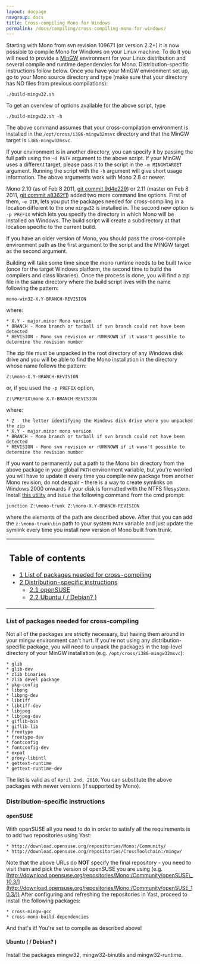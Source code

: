 ```yaml
---
layout: docpage
navgroup: docs
title: Cross-compiling Mono for Windows
permalink: /docs/compiling/cross-compiling-mono-for-windows/
---
```


Starting with Mono from svn revision 109671 (or version 2.2+) it is now possible to compile Mono for Windows on your Linux machine. To do it you will need to provide a [MinGW](http://mingw.org/) environment for your Linux distribution and several compile and runtime dependencies for Mono. Distribution-specific instructions follow below. Once you have your MinGW environment set up, go to your Mono source directory and type (make sure that your directory has NO files from previous compilations):

    ./build-mingw32.sh

To get an overview of options available for the above script, type

    ./build-mingw32.sh -h

The above command assumes that your cross-compilation environment is installed in the `/opt/cross/i386-mingw32msvc` directory and that the MinGW target is `i386-mingw32msvc`.

If your environment is in another directory, you can specify it by passing the full path using the `-d PATH` argument to the above script. If your MinGW uses a different target, please pass it to the script in the `-m MINGWTARGET` argument. Running the script with the `-h` argument will give short usage information. The above arguments work with Mono 2.8 or newer.

Mono 2.10 (as of Feb 8 2011, [git commit 9d4e229](https://github.com/mono/mono/commit/9d4e229c2e5a378f3186ef6ee10a320f5d71a85d)) or 2.11 (master on Feb 8 2011, [git commit a8362f1](https://github.com/mono/mono/commit/a8362f1a1469ae47ff9b21116f8272f145c115f1)) added two more command line options. First of them, `-e DIR`, lets you put the packages needed for cross-compiling in a location different to the one `mingw32` is installed in. The second new option is `-p PREFIX` which lets you specify the directory in which Mono will be installed on Windows. The build script will create a subdirectory at that location specific to the current build.

If you have an older version of Mono, you should pass the cross-compile environment path as the first argument to the script and the MINGW target as the second argument.

Building will take some time since the mono runtime needs to be built twice (once for the target Windows platform, the second time to build the compilers and class libraries). Once the process is done, you will find a zip file in the same directory where the build script lives with the name following the pattern:

    mono-win32-X.Y-BRANCH-REVISION

where:

    * X.Y - major.minor Mono version
    * BRANCH - Mono branch or tarball if svn branch could not have been detected
    * REVISION - Mono svn revision or rUNKNOWN if it wasn't possible to determine the revision number

The zip file must be unpacked in the root directory of any Windows disk drive and you will be able to find the Mono installation in the directory whose name follows the pattern:

    Z:\mono-X.Y-BRANCH-REVISION

or, if you used the `-p PREFIX` option,

    Z:\PREFIX\mono-X.Y-BRANCH-REVISION

where:

    * Z - the letter identifying the Windows disk drive where you unpacked the zip
    * X.Y - major.minor mono version
    * BRANCH - Mono branch or tarball if svn branch could not have been detected
    * REVISION - Mono svn revision or rUNKNOWN if it wasn't possible to determine the revision number

If you want to permanently put a path to the Mono bin directory from the above package in your global `PATH` environment variable, but you're worried you will have to update it every time you compile new package from another Mono revision, do not despair - there is a way to create symlinks on Windows 2000 onwards if your disk is formatted with the NTFS filesystem. Install [this utility](http://technet.microsoft.com/en-us/sysinternals/bb896768.aspx) and issue the following command from the cmd prompt:

    junction Z:\mono-trunk Z:\mono-X.Y-BRANCH-REVISION

where the elements of the path are described above. After that you can add the `z:\mono-trunk\bin` path to your system `PATH` variable and just update the symlink every time you install new version of Mono built from trunk.

<table>
<col width="100%" />
<tbody>
<tr class="odd">
<td align="left"><h2>Table of contents</h2>
<ul>
<li><a href="#list-of-packages-needed-for-cross-compiling">1 List of packages needed for cross-compiling</a></li>
<li><a href="#distribution-specific-instructions">2 Distribution-specific instructions</a>
<ul>
<li><a href="#opensuse">2.1 openSUSE</a></li>
<li><a href="#ubuntu---debian-">2.2 Ubuntu ( / Debian? )</a></li>
</ul></li>
</ul></td>
</tr>
</tbody>
</table>

### List of packages needed for cross-compiling

Not all of the packages are strictly necessary, but having them around in your mingw environment can't hurt. If you're not using any distribution-specific package, you will need to unpack the packages in the top-level directory of your MinGW installation (e.g. `/opt/cross/i386-mingw32msvc`):

    * glib
    * glib-dev 
    * zlib binaries
    * zlib devel package
    * pkg-config
    * libpng
    * libpng-dev
    * libtiff
    * libtiff-dev
    * libjpeg
    * libjpeg-dev
    * giflib-bin
    * giflib-lib
    * freetype
    * freetype-dev
    * fontconfig
    * fontconfig-dev
    * expat
    * proxy-libintl
    * gettext-runtime
    * gettext-runtime-dev

The list is valid as of `April 2nd, 2010`. You can substitute the above packages with newer versions (if supported by Mono).

### Distribution-specific instructions

#### openSUSE

With openSUSE all you need to do in order to satisfy all the requirements is to add two repositories using Yast:

    * http://download.opensuse.org/repositories/Mono:/Community/
    * http://download.opensuse.org/repositories/CrossToolchain:/mingw/

Note that the above URLs do **NOT** specify the final repository - you need to visit them and pick the version of openSUSE you are using (e.g. [http://download.opensuse.org/repositories/Mono:/Community/openSUSE\_10.3/](http://download.opensuse.org/repositories/Mono:/Community/openSUSE_10.3/)) After configuring and refreshing the repositories in Yast, proceed to install the following packages:

    * cross-mingw-gcc
    * cross-mono-build-dependencies

And that's it! You're set to compile as described above!

#### Ubuntu ( / Debian? )

Install the packages mingw32, mingw32-binutils and mingw32-runtime.

